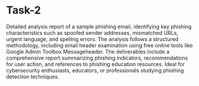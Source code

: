 # Task-2
Detailed analysis report of a sample phishing email, identifying key phishing characteristics such as spoofed sender addresses, mismatched URLs, urgent language, and spelling errors. The analysis follows a structured methodology, including email header examination using free online tools like Google Admin Toolbox Messageheader. The deliverables include a comprehensive report summarizing phishing indicators, recommendations for user action, and references to phishing education resources. Ideal for cybersecurity enthusiasts, educators, or professionals studying phishing detection techniques.
